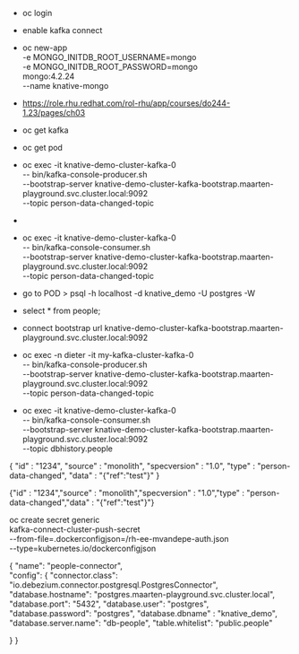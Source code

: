 * oc login
* enable kafka connect
* oc new-app \
  -e MONGO_INITDB_ROOT_USERNAME=mongo \
  -e MONGO_INITDB_ROOT_PASSWORD=mongo \
  mongo:4.2.24 \
  --name knative-mongo
* https://role.rhu.redhat.com/rol-rhu/app/courses/do244-1.23/pages/ch03
* oc get kafka
* oc get pod
* oc exec -it knative-demo-cluster-kafka-0 \
  -- bin/kafka-console-producer.sh \
  --bootstrap-server knative-demo-cluster-kafka-bootstrap.maarten-playground.svc.cluster.local:9092 \
  --topic person-data-changed-topic
*
* oc exec -it knative-demo-cluster-kafka-0 \
  -- bin/kafka-console-consumer.sh \
  --bootstrap-server knative-demo-cluster-kafka-bootstrap.maarten-playground.svc.cluster.local:9092 \
  --topic person-data-changed-topic
* go to POD > psql -h localhost -d knative_demo -U postgres -W
* select * from people;

* connect bootstrap url knative-demo-cluster-kafka-bootstrap.maarten-playground.svc.cluster.local:9092

* oc exec -n dieter -it my-kafka-cluster-kafka-0 \
  -- bin/kafka-console-producer.sh \
  --bootstrap-server knative-demo-cluster-kafka-bootstrap.maarten-playground.svc.cluster.local:9092 \
  --topic person-data-changed-topic 



* oc exec -it knative-demo-cluster-kafka-0 \
  -- bin/kafka-console-consumer.sh \
  --bootstrap-server knative-demo-cluster-kafka-bootstrap.maarten-playground.svc.cluster.local:9092 \
  --topic dbhistory.people


{
"id" : "1234", 
"source" : "monolith", 
"specversion" : "1.0", 
"type" : "person-data-changed", 
"data" : "{\"ref\":\"test\"}" 
}

{"id" : "1234","source" : "monolith","specversion" : "1.0","type" : "person-data-changed","data" : "{\"ref\":\"test\"}"}



oc create secret generic \
kafka-connect-cluster-push-secret \
--from-file=.dockerconfigjson=/rh-ee-mvandepe-auth.json \
--type=kubernetes.io/dockerconfigjson



{
"name": "people-connector",  
"config": {
"connector.class": "io.debezium.connector.postgresql.PostgresConnector",
"database.hostname": "postgres.maarten-playground.svc.cluster.local",
"database.port": "5432",
"database.user": "postgres",
"database.password": "postgres",
"database.dbname" : "knative_demo",
"database.server.name": "db-people",
"table.whitelist": "public.people"

}
}